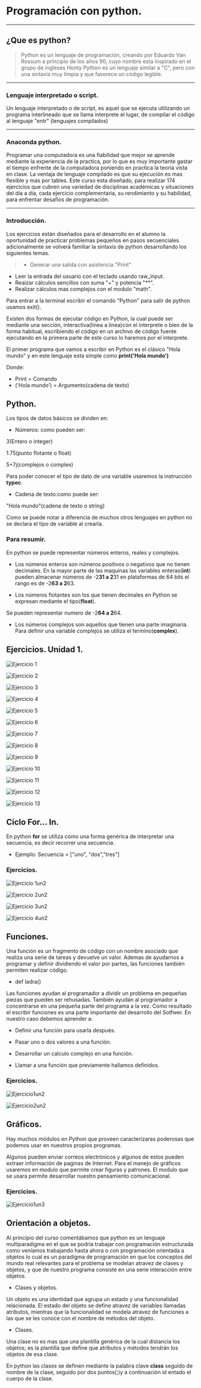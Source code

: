 # Programación con python.

----
## ¿Que es python?


> Python es un  lenguaje de programación, creando por Eduardo Van Rossum a principio de los años 90, cuyo nombre esta inspirado en el grupo de ingleses Honty Python es un lenguaje similar a "C", pero con una sintaxis muy limpia y que favorece un código legible.

----
### Lenguaje interpretado o script.
Un lenguaje interpretado o de script, es aquel que se ejecuta utilizando un programa interlineado que se llama interprete el lugar, de compilar el código al lenguaje "entr" (lenguajes compilados)

----
### Anaconda python.
Programar una computadora es una fiabilidad que mejor se aprende mediante la experiencia de la practica, por lo que es muy importante gastar el tiempo enfrente de la computadora poniendo en practica la teoría vista en clase.
La ventaja de lenguaje compilado es que su ejecución es mas flexible y mas por tables.
Este curso esta diseñado, para realizar 174 ejercicios que cubren una variedad de disciplinas académicas y situaciones del día a día, cada ejercicio complementaria, su rendimiento y su habilidad, para enfrentar desafíos de programación.

---
### Introducción.
Los ejercicios están diseñados para el desarrollo en el alumno la oportunidad de practicar problemas pequeños en pasos secuenciales adicionalmente se volverá familiar la sintaxis de python desarrollando los siguientes temas.
> * Generar una salida con asistencia "Print"
* Leer la entrada del usuario con el teclado usando raw_input.
* Reaizar cálculos sencillos con suma "+" y potencia "**".
* Realizar cálculos mas complejos con el modulo "math".

Para entrar a la terminal escribir el comando "Python" para salir de python usamos exit().

Existen dos formas de ejecutar código en Python, la cual puede ser mediante una sección, interactiva(linea a linea)con el interprete o bien de la forma habitual, escribiendo el código en un archivo de código fuente ejecutando en la primera parte de este curso lo haremos por el interprete.

El primer programa que vamos a escribir en Python es el clásico "Hola mundo" y en este lenguaje esta simple como **print('Hola mundo')**

Donde:

* Print = Comando
* ('Hola mundo') = Argumento(cadena de texto)

## Python.
Los tipos de datos básicos se dividen en:

+ Números: como pueden ser:

3(Entero o integer)

1.75(punto flotante o float)

5+7j(complejos o complex)

Para poder conocer el tipo de dato de una variable usaremos la instrucción **typec**.

* Cadena de texto:como puede ser:

"Hola mundo"(cadena de texto o string)

Como se puede notar a diferencia de muchos otros lenguajes en python no se declara el tipo de variable al crearla.

### Para resumir.
En python se puede representar números enteros, reales y complejos.

* Los números enteros son números positivos o negativos que no tienen decimales. En la mayor parte de las maquinas las variables enteras(**int**) pueden almacenar números de -2**31 a 2**31 en plataformas de 64 bits el rango es de -2**63 a 2**63.

* Los números flotantes son los que tienen decimales en Python se expresan mediante el tipo(**float**).

Se pueden representar numero de -2**64 a 2**64.

* Los números complejos son aquellos que tienen una parte imaginaria. Para definir una variable complejos se utiliza el termino(**complex**).

## Ejercicios. Unidad 1.

![Ejercicio 1](https://github.com/Resumpre/Programacion-con-Python/issues/3#issue-464435378)

![Ejercicio 2](https://github.com/Resumpre/Programacion-con-Python/issues/1#issuecomment-508613860)

![Ejercicio 3](https://github.com/Resumpre/Programacion-con-Python/issues/1#issuecomment-508613956)

![Ejercicio 4](https://github.com/Resumpre/Programacion-con-Python/issues/1#issuecomment-508613978)

![Ejercicio 5](https://github.com/Resumpre/Programacion-con-Python/issues/1#issuecomment-508614006)

![Ejercicio 6](https://github.com/Resumpre/Programacion-con-Python/issues/1#issuecomment-508614071)

![Ejercicio 7](https://github.com/Resumpre/Programacion-con-Python/issues/1#issuecomment-508614087)

![Ejercicio 8](https://github.com/Resumpre/Programacion-con-Python/issues/1#issuecomment-508614100)

![Ejercicio 9](https://github.com/Resumpre/Programacion-con-Python/issues/1#issuecomment-508614135)

![Ejercicio 10](https://github.com/Resumpre/Programacion-con-Python/issues/1#issuecomment-508614161)

![Ejercicio 11](https://github.com/Resumpre/Programacion-con-Python/issues/1#issuecomment-508614188)

![Ejercicio 12](https://github.com/Resumpre/Programacion-con-Python/issues/1#issuecomment-508614215)

![Ejercicio 13](https://github.com/Resumpre/Programacion-con-Python/issues/1#issuecomment-508614243)

## Ciclo For... In.

En python **for** se utiliza como una forma genérica de interpretar una secuencia, es decir recorrer una secuencia.

* Ejemplo: Secuencia = ["uno", "dos","tres"]

### Ejercicios.

![Ejercicio 1un2](https://github.com/Resumpre/Programacion-con-Python/issues/2#issuecomment-508614701)

![Ejercicio 2un2](https://github.com/Resumpre/Programacion-con-Python/issues/2#issuecomment-508614742)

![Ejercicio 3un2](https://github.com/Resumpre/Programacion-con-Python/issues/2#issuecomment-508614794)

![Ejercicio 4un2](https://github.com/Resumpre/Programacion-con-Python/issues/2#issuecomment-508614829)


## Funciones.

Una función es un fragmento de código con un nombre asociado que realiza una serie de tareas y devuelve un valor. Ademas de ayudarnos a programar y definir dividiendo el valor por partes, las funciones también permiten realizar código.

* def ladra()

Las funciones ayudan al programador a dividir un problema en pequeñas piezas que pueden ser rehusadas. También ayudan al programador a concentrarse en una pequeña parte del programa a la vez. Como resultado el escribir funciones es una parte importante del desarrollo del Sotfwer. En nuestro caso debemos aprender a:

* Definir una función para usarla después.

* Pasar uno o dos valores a una función.

* Desarrollar un calculo complejo en una función.

* Llamar a una función que previamente hallamos definidos.

### Ejercicios.

![Ejercicio1un2](https://github.com/Resumpre/Programacion-con-Python/issues/2#issuecomment-508614857)

![Ejercicio2un2](https://github.com/Resumpre/Programacion-con-Python/issues/2#issuecomment-508614895)

## Gráficos.

Hay muchos módulos en Python que proveen caracterizaras poderosas que podemos usar en nuestros propios programas.

Algunos pueden enviar correos electrónicos y algunos de estos pueden extraer información de paginas de Internet. Para el manejo de gráficos usaremos en modulo que permite crear figuras y patrones. El modulo que se usara permite desarrollar nuestro pensamiento comunicacional.

### Ejercicios.

![Ejercicio1un3](https://github.com/Resumpre/Programacion-con-Python/issues/3#issuecomment-508615312)

## Orientación a objetos.

Al principio del curso comentábamos que python es un lenguaje multiparadigma en el que se podría trabajar con programación estructurada como veníamos trabajando hasta ahora o con programación orientada a objetos lo cual es un paradigma de programación en que los conceptos del mundo real relevantes para el problema se modelan atravez de clases y objetos, y que de nuestro programa consiste en una serie interacción entre objetos.

* Clases y objetos.

Un objeto es una identidad que agrupa un estado y una funcionalidad relacionada. El estado del objeto se define atravez de variables llamadas atributos, mientras que la funcionalidad se modela atravez de funciones a las que se les conoce con el nombre de métodos del objeto.

* Clases.

Una clase no es mas que una plantilla genérica de la cual distancia los objetos; es la plantilla que define que atributos y métodos tendrán los objetos de esa clase.

En python las clases se definen mediante la palabra clave **class** seguido de nombre de la clase, seguido por dos puntos(;)y a continuación id entado el cuerpo de la clase.
